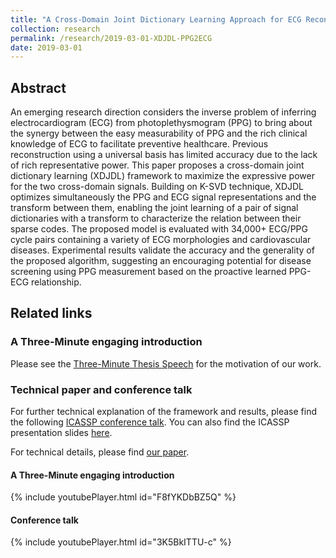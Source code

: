 ```yaml
---
title: "A Cross-Domain Joint Dictionary Learning Approach for ECG Reconstruction from PPG"
collection: research
permalink: /research/2019-03-01-XDJDL-PPG2ECG
date: 2019-03-01
---
```

## Abstract
An emerging research direction considers the inverse problem of inferring electrocardiogram (ECG) from photoplethysmogram (PPG) to bring about the synergy between the easy measurability of PPG and the rich clinical knowledge of ECG to facilitate preventive healthcare. Previous reconstruction using a universal basis has limited accuracy due to the lack of rich representative power. This paper proposes a cross-domain joint dictionary learning (XDJDL) framework to maximize the expressive power for the two cross-domain signals. Building on K-SVD technique, XDJDL optimizes simultaneously the PPG and ECG signal representations and the transform between them, enabling the joint learning of a pair of signal dictionaries with a transform to characterize the relation between their sparse codes. The proposed model is evaluated with 34,000+ ECG/PPG cycle pairs containing a variety of ECG morphologies and cardiovascular diseases. Experimental results validate the accuracy and the generality of the proposed algorithm, suggesting an encouraging potential for disease screening using PPG measurement based on the proactive learned PPG-ECG relationship.

## Related links

### A Three-Minute engaging introduction
Please see the [Three-Minute Thesis Speech](https://youtu.be/F8fYKDbBZ5Q) for the motivation of our work.

### Technical paper and conference talk
For further technical explanation of the framework and results, please find the following [ICASSP conference talk](https://youtu.be/3K5BkITTU-c). You can also find the ICASSP presentation slides [here](https://sigport.org/documents/cross-domain-joint-dictionary-learning-ecg-reconstruction-ppg).

For technical details, please find [our paper](https://ieeexplore.ieee.org/document/9054242). 

#### A Three-Minute engaging introduction
{% include youtubePlayer.html id="F8fYKDbBZ5Q" %}

#### Conference talk
{% include youtubePlayer.html id="3K5BkITTU-c" %}



